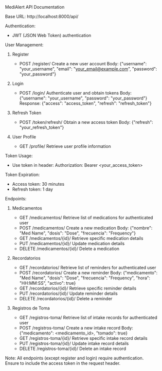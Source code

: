 MediAlert API Documentation

Base URL: http://localhost:8000/api/

Authentication:
- JWT (JSON Web Token) authentication

User Management:
1. Register
   - POST /register/
     Create a new user account
     Body: {"username": "your_username", "email": "your_email@example.com", "password": "your_password"}

2. Login
   - POST /login/
     Authenticate user and obtain tokens
     Body: {"username": "your_username", "password": "your_password"}
     Response: {"access": "access_token", "refresh": "refresh_token"}

3. Refresh Token
   - POST /token/refresh/
     Obtain a new access token
     Body: {"refresh": "your_refresh_token"}

4. User Profile
   - GET /profile/
     Retrieve user profile information

Token Usage:
- Use token in header: Authorization: Bearer <your_access_token>

Token Expiration:
- Access token: 30 minutes
- Refresh token: 1 day

Endpoints:

1. Medicamentos
   - GET /medicamentos/
     Retrieve list of medications for authenticated user
   - POST /medicamentos/
     Create a new medication
     Body: {"nombre": "Med Name", "dosis": "Dose", "frecuencia": "Frequency"}
   - GET /medicamentos/{id}/
     Retrieve specific medication details
   - PUT /medicamentos/{id}/
     Update medication details
   - DELETE /medicamentos/{id}/
     Delete a medication

2. Recordatorios
   - GET /recordatorios/
     Retrieve list of reminders for authenticated user
   - POST /recordatorios/
     Create a new reminder
     Body: {"medicamento": "Med Name", "dosis": "Dose", "frecuencia": "Frequency", "hora": "HH:MM:SS", "activo": true}
   - GET /recordatorios/{id}/
     Retrieve specific reminder details
   - PUT /recordatorios/{id}/
     Update reminder details
   - DELETE /recordatorios/{id}/
     Delete a reminder

3. Registros de Toma
   - GET /registros-toma/
     Retrieve list of intake records for authenticated user
   - POST /registros-toma/
     Create a new intake record
     Body: {"medicamento": <medicamento_id>, "tomado": true}
   - GET /registros-toma/{id}/
     Retrieve specific intake record details
   - PUT /registros-toma/{id}/
     Update intake record details
   - DELETE /registros-toma/{id}/
     Delete an intake record

Note: All endpoints (except register and login) require authentication. Ensure to include the access token in the request header.
